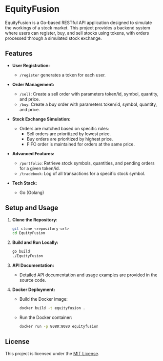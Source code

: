 # EquityFusion

EquityFusion is a Go-based RESTful API application designed to simulate the workings of a stock market. This project provides a backend system where users can register, buy, and sell stocks using tokens, with orders processed through a simulated stock exchange.

## Features

- **User Registration:** 
  - `/register` generates a token for each user.
  
- **Order Management:**
  - `/sell`: Create a sell order with parameters token/id, symbol, quantity, and price.
  - `/buy`: Create a buy order with parameters token/id, symbol, quantity, and price.
  
- **Stock Exchange Simulation:**
  - Orders are matched based on specific rules:
    - Sell orders are prioritized by lowest price.
    - Buy orders are prioritized by highest price.
    - FIFO order is maintained for orders at the same price.
  
- **Advanced Features:**
  - `/portfolio`: Retrieve stock symbols, quantities, and pending orders for a given token/id.
  - `/tradebook`: Log of all transactions for a specific stock symbol.
  
- **Tech Stack:**
  - Go (Golang)
  
## Setup and Usage

1. **Clone the Repository:**
   ```bash
   git clone <repository-url>
   cd EquityFusion
   ```

2. **Build and Run Locally:**
   ```bash
   go build
   ./EquityFusion
   ```
   
3. **API Documentation:**
   - Detailed API documentation and usage examples are provided in the source code.

4. **Docker Deployment:**
   - Build the Docker image:
     ```bash
     docker build -t equityfusion .
     ```
   - Run the Docker container:
     ```bash
     docker run -p 8080:8080 equityfusion
     ```

## License

This project is licensed under the [MIT License](LICENSE).
